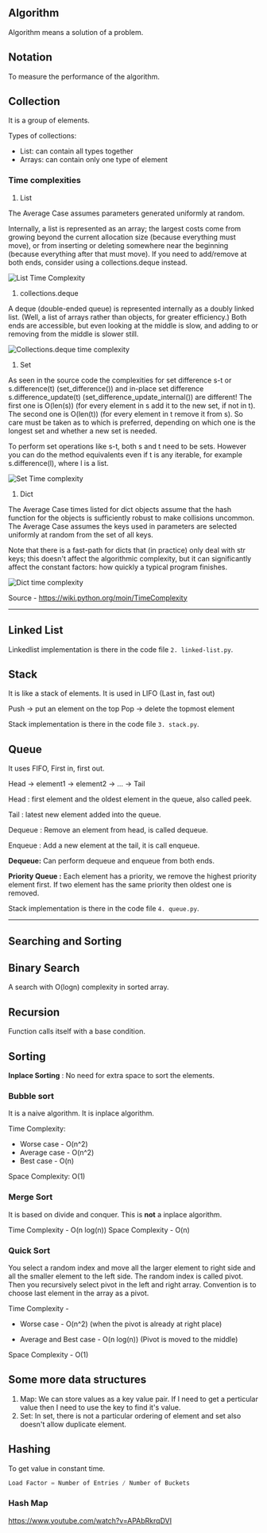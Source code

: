 ## Algorithm

Algorithm means a solution of a problem.

## Notation

To measure the performance of the algorithm.

## Collection

It is a group of elements.

Types of collections:

- List: can contain all types together
- Arrays: can contain only one type of element

### Time complexities

1. List

The Average Case assumes parameters generated uniformly at random.

Internally, a list is represented as an array; the largest costs come from growing beyond the current allocation size (because everything must move), or from inserting or deleting somewhere near the beginning (because everything after that must move). If you need to add/remove at both ends, consider using a collections.deque instead.

![List Time Complexity](./images/list-time-complexity.jpg)

1. collections.deque

A deque (double-ended queue) is represented internally as a doubly linked list. (Well, a list of arrays rather than objects, for greater efficiency.) Both ends are accessible, but even looking at the middle is slow, and adding to or removing from the middle is slower still.

![Collections.deque time complexity](./images/collections.deque-time-complexity.jpg)

1. Set

As seen in the source code the complexities for set difference s-t or s.difference(t) (set_difference()) and in-place set difference s.difference_update(t) (set_difference_update_internal()) are different! The first one is O(len(s)) (for every element in s add it to the new set, if not in t). The second one is O(len(t)) (for every element in t remove it from s). So care must be taken as to which is preferred, depending on which one is the longest set and whether a new set is needed.

To perform set operations like s-t, both s and t need to be sets. However you can do the method equivalents even if t is any iterable, for example s.difference(l), where l is a list.

![Set Time complexity](./images/set-time-complexity.jpg)

1. Dict

The Average Case times listed for dict objects assume that the hash function for the objects is sufficiently robust to make collisions uncommon. The Average Case assumes the keys used in parameters are selected uniformly at random from the set of all keys.

Note that there is a fast-path for dicts that (in practice) only deal with str keys; this doesn't affect the algorithmic complexity, but it can significantly affect the constant factors: how quickly a typical program finishes.

![Dict time complexity](./images/dict-time-complexity.jpg)

Source - https://wiki.python.org/moin/TimeComplexity

---

## Linked List

Linkedlist implementation is there in the code file `2. linked-list.py`.

## Stack

It is like a stack of elements. It is used in LIFO (Last in, fast out)

Push -> put an element on the top
Pop -> delete the topmost element

Stack implementation is there in the code file `3. stack.py`.

## Queue

It uses FIFO, First in, first out.

Head -> element1 -> element2 -> ... -> Tail

Head : first element and the oldest element in the queue, also called peek.

Tail : latest new element added into the queue.

Dequeue : Remove an element from head, is called dequeue.

Enqueue : Add a new element at the tail, it is call enqueue.

**Dequeue:** Can perform dequeue and enqueue from both ends.

**Priority Queue :** Each element has a priority, we remove the highest priority element first. If two element has the same priority then oldest one is removed.

Stack implementation is there in the code file `4. queue.py`.

---

## Searching and Sorting

## Binary Search

A search with O(logn) complexity in sorted array.

## Recursion

Function calls itself with a base condition.

## Sorting

**Inplace Sorting** : No need for extra space to sort the elements.

### Bubble sort

It is a naive algorithm. It is inplace algorithm.

Time Complexity:

- Worse case - O(n^2)
- Average case - O(n^2)
- Best case - O(n)

Space Complexity: O(1)

### Merge Sort

It is based on divide and conquer. This is **not** a inplace algorithm.

Time Complexity - O(n log(n))
Space Complexity - O(n)

### Quick Sort

You select a random index and move all the larger element to right side and all the smaller element to the left side. The random index is called pivot.
Then you recursively select pivot in the left and right array. Convention is to choose last element in the array as a pivot.

Time Complexity -

- Worse case - O(n^2) (when the pivot is already at right place)

- Average and Best case - O(n log(n)) (Pivot is moved to the middle)

Space Complexity - O(1)

## Some more data structures

1. Map: We can store values as a key value pair. If I need to get a perticular value then I need to use the key to find it's value.
2. Set: In set, there is not a particular ordering of element and set also doesn't allow duplicate element.

## Hashing

To get value in constant time.

```python
Load Factor = Number of Entries / Number of Buckets
```

### Hash Map

https://www.youtube.com/watch?v=APAbRkrqDVI
